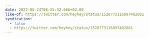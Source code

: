 ```yaml
---
date: 2022-05-24T08:55:52.666+02:00
like-of: https://twitter.com/heyhey/status/1528773116897402881
syndication:
  - false
  - https://twitter.com/heyhey/status/1528773116897402881
---
```

